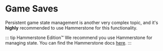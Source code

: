 # Game Saves

Persistent game state management is another very complex topic, and it's **highly** recommended to use Hammerstone for this functionality. 

::: tip Hammerstone Edition&#8482;
We recommend you use Hammerstone for managing state. You can find the Hammerstone docs [here](/hammerstone/systems/save-state.md).
:::